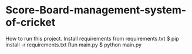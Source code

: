 # Score-Board-management-system-of-cricket
How to run this project.
Install requirements from requirements.txt
$ pip install -r requirements.txt
Run main.py
$ python main.py
